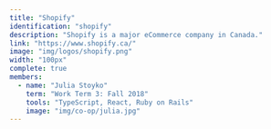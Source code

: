 ```yaml
---
title: "Shopify"
identification: "shopify"
description: "Shopify is a major eCommerce company in Canada."
link: "https://www.shopify.ca/"
image: "img/logos/shopify.png"
width: "100px"
complete: true
members:
  - name: "Julia Stoyko"
    term: "Work Term 3: Fall 2018"
    tools: "TypeScript, React, Ruby on Rails"
    image: "img/co-op/julia.jpg"
---
```

